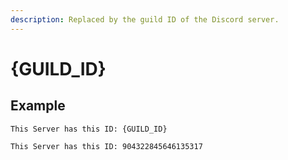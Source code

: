 ```yaml
---
description: Replaced by the guild ID of the Discord server.
---
```


# {GUILD\_ID}

## Example

```
This Server has this ID: {GUILD_ID}
```

```
This Server has this ID: 904322845646135317
```
